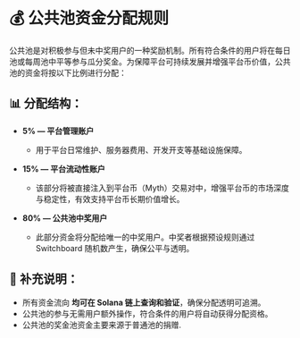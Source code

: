# 💰 公共池资金分配规则

公共池是对积极参与但未中奖用户的一种奖励机制。所有符合条件的用户将在每日池或每周池中平等参与瓜分奖金。为保障平台可持续发展并增强平台币价值，公共池的资金将按以下比例进行分配：

## 📊 分配结构：

- **5% — 平台管理账户**
  - 用于平台日常维护、服务器费用、开发开支等基础设施保障。
  
- **15% — 平台流动性账户**
  - 该部分将被直接注入到平台币（Myth）交易对中，增强平台币的市场深度与稳定性，有效支持平台币长期价值增长。

- **80% — 公共池中奖用户**
  - 此部分资金将分配给唯一的中奖用户。中奖者根据预设规则通过 Switchboard 随机数产生，确保公平与透明。

## 📝 补充说明：

- 所有资金流向 **均可在 Solana 链上查询和验证**，确保分配透明可追溯。
- 公共池的参与无需用户额外操作，符合条件的用户将自动获得分配资格。
- 公共池的奖金池资金主要来源于普通池的捐赠.
